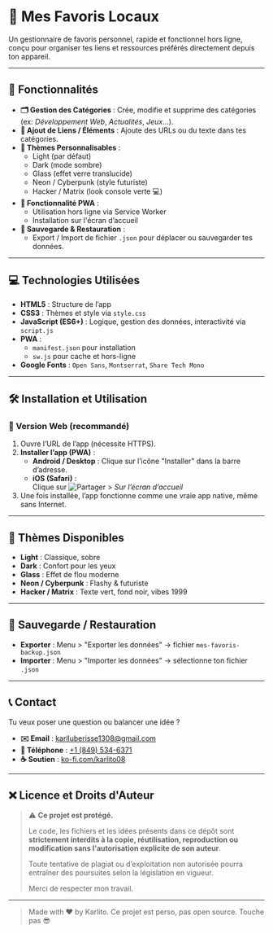 # 📌 Mes Favoris Locaux

Un gestionnaire de favoris personnel, rapide et fonctionnel hors ligne, conçu pour organiser tes liens et ressources préférés directement depuis ton appareil.

---

## 🚀 Fonctionnalités

- **🗂️ Gestion des Catégories** : Crée, modifie et supprime des catégories (ex: *Développement Web*, *Actualités*, *Jeux*...).
- **🔗 Ajout de Liens / Éléments** : Ajoute des URLs ou du texte dans tes catégories.
- **🎨 Thèmes Personnalisables** :
  - Light (par défaut)
  - Dark (mode sombre)
  - Glass (effet verre translucide)
  - Neon / Cyberpunk (style futuriste)
  - Hacker / Matrix (look console verte 💻)
- **📱 Fonctionnalité PWA** :
  - Utilisation hors ligne via Service Worker
  - Installation sur l'écran d’accueil
- **💾 Sauvegarde & Restauration** :
  - Export / Import de fichier `.json` pour déplacer ou sauvegarder tes données.

---

## 💻 Technologies Utilisées

- **HTML5** : Structure de l’app
- **CSS3** : Thèmes et style via `style.css`
- **JavaScript (ES6+)** : Logique, gestion des données, interactivité via `script.js`
- **PWA** :
  - `manifest.json` pour installation
  - `sw.js` pour cache et hors-ligne
- **Google Fonts** : `Open Sans`, `Montserrat`, `Share Tech Mono`

---

## 🛠️ Installation et Utilisation

### 🔗 Version Web (recommandé)

1. Ouvre l’URL de l’app (nécessite HTTPS).
2. **Installer l’app (PWA)** :
   - **Android / Desktop** : Clique sur l’icône "Installer" dans la barre d’adresse.
   - **iOS (Safari)** :  
     Clique sur ![Partager](https://upload.wikimedia.org/wikipedia/commons/thumb/6/69/IOS_Share_Button.svg/32px-IOS_Share_Button.svg.png) > *Sur l’écran d’accueil*
3. Une fois installée, l’app fonctionne comme une vraie app native, même sans Internet.


---

## 🎨 Thèmes Disponibles

- **Light** : Classique, sobre
- **Dark** : Confort pour les yeux
- **Glass** : Effet de flou moderne
- **Neon / Cyberpunk** : Flashy & futuriste
- **Hacker / Matrix** : Texte vert, fond noir, vibes 1999

---

## 💾 Sauvegarde / Restauration

- **Exporter** : Menu > "Exporter les données" → fichier `mes-favoris-backup.json`
- **Importer** : Menu > "Importer les données" → sélectionne ton fichier `.json`

---

## 📞 Contact

Tu veux poser une question ou balancer une idée ?

- **✉️ Email** : [karlluberisse1308@gmail.com](mailto:karlluberisse1308@gmail.com)
- **📱 Téléphone** : [+1 (849) 534-6371](tel:+18495346371)
- **☕ Soutien** : [ko-fi.com/karlito08](https://ko-fi.com/karlito08)

---

## ❌ Licence et Droits d'Auteur

> ⚠️ **Ce projet est protégé.**
>
> Le code, les fichiers et les idées présents dans ce dépôt sont **strictement interdits à la copie, réutilisation, reproduction ou modification sans l'autorisation explicite de son auteur**.
>
> Toute tentative de plagiat ou d’exploitation non autorisée pourra entraîner des poursuites selon la législation en vigueur.
>
> Merci de respecter mon travail.

---

> Made with ❤️ by Karlito. Ce projet est perso, pas open source. Touche pas 😎
